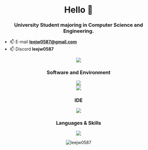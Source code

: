 <h1 align="center">Hello 👋</h1>
<h3 align="center">
  University Student majoring in Computer Science and Engineering.
</h3>

- 📫 E-mail **leejw0587@gmail.com**
- 📫 Discord **leejw0587**

<div align=center>
<a href="https://hits.seeyoufarm.com"><img src="https://hits.seeyoufarm.com/api/count/incr/badge.svg?url=https%3A%2F%2Fgithub.com%2Fleejw0587&count_bg=%2379C83D&title_bg=%23555555&icon=&icon_color=%23E7E7E7&title=hits&edge_flat=false"/></a>
</div>

<h3 align="center">Software and Environment</h3>
<p align="center">
  <img src="https://skillicons.dev/icons?i=ae,pr,ps,discord,github"/><br>
  <img src="https://skillicons.dev/icons?i=windows,apple"/>
</p>

<h3 align="center">IDE</h3>
<p align="center">
  <img src="https://skillicons.dev/icons?i=vscode,visualstudio"/>
</p>

<h3 align="center">Languages & Skills</h3>
<p align="center">
  <img src="https://skillicons.dev/icons?i=git,py,c,html,css"/>
</p>


<p align="center">
  <img src="https://github-readme-stats.vercel.app/api/top-langs/?username=leejw0587&layout=compact" alt="leejw0587"/>
</p>
